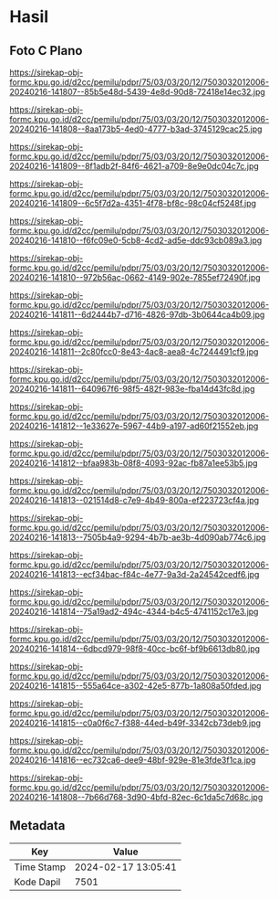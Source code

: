 # Hasil

## Foto C Plano

https://sirekap-obj-formc.kpu.go.id/d2cc/pemilu/pdpr/75/03/03/20/12/7503032012006-20240216-141807--85b5e48d-5439-4e8d-90d8-72418e14ec32.jpg

https://sirekap-obj-formc.kpu.go.id/d2cc/pemilu/pdpr/75/03/03/20/12/7503032012006-20240216-141808--8aa173b5-4ed0-4777-b3ad-3745129cac25.jpg

https://sirekap-obj-formc.kpu.go.id/d2cc/pemilu/pdpr/75/03/03/20/12/7503032012006-20240216-141809--8f1adb2f-84f6-4621-a709-8e9e0dc04c7c.jpg

https://sirekap-obj-formc.kpu.go.id/d2cc/pemilu/pdpr/75/03/03/20/12/7503032012006-20240216-141809--6c5f7d2a-4351-4f78-bf8c-98c04cf5248f.jpg

https://sirekap-obj-formc.kpu.go.id/d2cc/pemilu/pdpr/75/03/03/20/12/7503032012006-20240216-141810--f6fc09e0-5cb8-4cd2-ad5e-ddc93cb089a3.jpg

https://sirekap-obj-formc.kpu.go.id/d2cc/pemilu/pdpr/75/03/03/20/12/7503032012006-20240216-141810--972b56ac-0662-4149-902e-7855ef72490f.jpg

https://sirekap-obj-formc.kpu.go.id/d2cc/pemilu/pdpr/75/03/03/20/12/7503032012006-20240216-141811--6d2444b7-d716-4826-97db-3b0644ca4b09.jpg

https://sirekap-obj-formc.kpu.go.id/d2cc/pemilu/pdpr/75/03/03/20/12/7503032012006-20240216-141811--2c80fcc0-8e43-4ac8-aea8-4c7244491cf9.jpg

https://sirekap-obj-formc.kpu.go.id/d2cc/pemilu/pdpr/75/03/03/20/12/7503032012006-20240216-141811--640967f6-98f5-482f-983e-fba14d43fc8d.jpg

https://sirekap-obj-formc.kpu.go.id/d2cc/pemilu/pdpr/75/03/03/20/12/7503032012006-20240216-141812--1e33627e-5967-44b9-a197-ad60f21552eb.jpg

https://sirekap-obj-formc.kpu.go.id/d2cc/pemilu/pdpr/75/03/03/20/12/7503032012006-20240216-141812--bfaa983b-08f8-4093-92ac-fb87a1ee53b5.jpg

https://sirekap-obj-formc.kpu.go.id/d2cc/pemilu/pdpr/75/03/03/20/12/7503032012006-20240216-141813--021514d8-c7e9-4b49-800a-ef223723cf4a.jpg

https://sirekap-obj-formc.kpu.go.id/d2cc/pemilu/pdpr/75/03/03/20/12/7503032012006-20240216-141813--7505b4a9-9294-4b7b-ae3b-4d090ab774c6.jpg

https://sirekap-obj-formc.kpu.go.id/d2cc/pemilu/pdpr/75/03/03/20/12/7503032012006-20240216-141813--ecf34bac-f84c-4e77-9a3d-2a24542cedf6.jpg

https://sirekap-obj-formc.kpu.go.id/d2cc/pemilu/pdpr/75/03/03/20/12/7503032012006-20240216-141814--75a19ad2-494c-4344-b4c5-4741152c17e3.jpg

https://sirekap-obj-formc.kpu.go.id/d2cc/pemilu/pdpr/75/03/03/20/12/7503032012006-20240216-141814--6dbcd979-98f8-40cc-bc6f-bf9b6613db80.jpg

https://sirekap-obj-formc.kpu.go.id/d2cc/pemilu/pdpr/75/03/03/20/12/7503032012006-20240216-141815--555a64ce-a302-42e5-877b-1a808a50fded.jpg

https://sirekap-obj-formc.kpu.go.id/d2cc/pemilu/pdpr/75/03/03/20/12/7503032012006-20240216-141815--c0a0f6c7-f388-44ed-b49f-3342cb73deb9.jpg

https://sirekap-obj-formc.kpu.go.id/d2cc/pemilu/pdpr/75/03/03/20/12/7503032012006-20240216-141816--ec732ca6-dee9-48bf-929e-81e3fde3f1ca.jpg

https://sirekap-obj-formc.kpu.go.id/d2cc/pemilu/pdpr/75/03/03/20/12/7503032012006-20240216-141808--7b66d768-3d90-4bfd-82ec-6c1da5c7d68c.jpg


## Metadata

| Key        | Value               |
| ---------- | ------------------- |
| Time Stamp | 2024-02-17 13:05:41 |
| Kode Dapil | 7501                |



